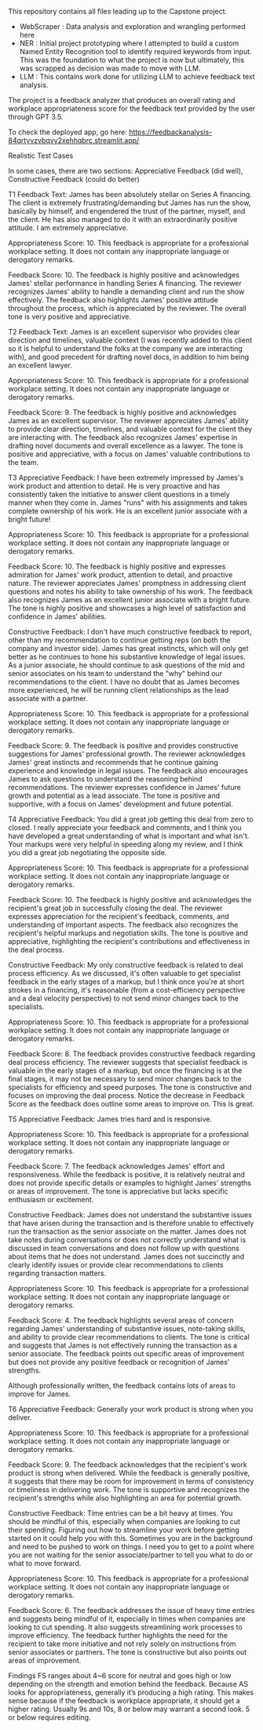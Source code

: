 This repository contains all files leading up to the Capstone project.
- WebScraper : Data analysis and exploration and wrangling performed here
- NER : Initial project prototyping where I attempted to build a custom Named Entity Recognition tool to identify required keywords from input.
        This was the foundation to what the project is now but ultimately, this was scrapped as decision was made to move with LLM.
- LLM : This contains work done for utilizing LLM to achieve feedback text analysis.

The project is a feedback analyzer that produces an overall rating and workplace appropriateness score for the feedback text provided by the user through GPT 3.5.  

To check the deployed app, go here: https://feedbackanalysis-84qrtyvzvbqvy2xehhqbrc.streamlit.app/



Realistic Test Cases

In some cases, there are two sections: Appreciative Feedback (did well), Constructive Feedback (could do better)

T1
Feedback Text: James has been absolutely stellar on Series A financing. The client is extremely frustrating/demanding but James has run the show, basically by himself, and engendered the trust of the partner, myself, and the client. He has also managed to do it with an extraordinarily positive attitude. I am extremely appreciative.

Appropriateness Score: 10. This feedback is appropriate for a professional workplace setting. It does not contain any inappropriate language or derogatory remarks.

Feedback Score: 10. The feedback is highly positive and acknowledges James' stellar performance in handling Series A financing. The reviewer recognizes James' ability to handle a demanding client and run the show effectively. The feedback also highlights James' positive attitude throughout the process, which is appreciated by the reviewer. The overall tone is very positive and appreciative.


T2
Feedback Text: James is an excellent supervisor who provides clear direction and timelines, valuable context (I was recently added to this client so it is helpful to understand the folks at the company we are interacting with), and good precedent for drafting novel docs, in addition to him being an excellent lawyer.

Appropriateness Score: 10. This feedback is appropriate for a professional workplace setting. It does not contain any inappropriate language or derogatory remarks.

Feedback Score: 9. The feedback is highly positive and acknowledges James as an excellent supervisor. The reviewer appreciates James' ability to provide clear direction, timelines, and valuable context for the client they are interacting with. The feedback also recognizes James' expertise in drafting novel documents and overall excellence as a lawyer. The tone is positive and appreciative, with a focus on James' valuable contributions to the team.


T3
Appreciative Feedback: I have been extremely impressed by James's work product and attention to detail. He is very proactive and has consistently taken the initiative to answer client questions in a timely manner when they come in. James "runs" with his assignments and takes complete ownership of his work. He is an excellent junior associate with a bright future!

Appropriateness Score: 10. This feedback is appropriate for a professional workplace setting. It does not contain any inappropriate language or derogatory remarks.

Feedback Score: 10. The feedback is highly positive and expresses admiration for James' work product, attention to detail, and proactive nature. The reviewer appreciates James' promptness in addressing client questions and notes his ability to take ownership of his work. The feedback also recognizes James as an excellent junior associate with a bright future. The tone is highly positive and showcases a high level of satisfaction and confidence in James' abilities.

Constructive Feedback: I don't have much constructive feedback to report, other than my recommendation to continue getting reps (on both the company and investor side). James has great instincts, which will only get better as he continues to hone his substantive knowledge of legal issues. As a junior associate, he should continue to ask questions of the mid and senior associates on his team to understand the "why" behind our recommendations to the client. I have no doubt that as James becomes more experienced, he will be running client relationships as the lead associate with a partner.

Appropriateness Score: 10. This feedback is appropriate for a professional workplace setting. It does not contain any inappropriate language or derogatory remarks.

Feedback Score: 9. The feedback is positive and provides constructive suggestions for James' professional growth. The reviewer acknowledges James' great instincts and recommends that he continue gaining experience and knowledge in legal issues. The feedback also encourages James to ask questions to understand the reasoning behind recommendations. The reviewer expresses confidence in James' future growth and potential as a lead associate. The tone is positive and supportive, with a focus on James' development and future potential.




T4
Appreciative Feedback: You did a great job getting this deal from zero to closed. I really appreciate your feedback and comments, and I think you have developed a great understanding of what is important and what isn't. Your markups were very helpful in speeding along my review, and I think you did a great job negotiating the opposite side.

Appropriateness Score: 10. This feedback is appropriate for a professional workplace setting. It does not contain any inappropriate language or derogatory remarks.

Feedback Score: 10. The feedback is highly positive and acknowledges the recipient's great job in successfully closing the deal. The reviewer expresses appreciation for the recipient's feedback, comments, and understanding of important aspects. The feedback also recognizes the recipient's helpful markups and negotiation skills. The tone is positive and appreciative, highlighting the recipient's contributions and effectiveness in the deal process.

Constructive Feedback: My only constructive feedback is related to deal process efficiency. As we discussed, it's often valuable to get specialist feedback in the early stages of a markup, but I think once you're at short strokes in a financing, it's reasonable (from a cost-efficiency perspective and a deal velocity perspective) to not send minor changes back to the specialists.

Appropriateness Score: 10. This feedback is appropriate for a professional workplace setting. It does not contain any inappropriate language or derogatory remarks.

Feedback Score: 8. The feedback provides constructive feedback regarding deal process efficiency. The reviewer suggests that specialist feedback is valuable in the early stages of a markup, but once the financing is at the final stages, it may not be necessary to send minor changes back to the specialists for efficiency and speed purposes. The tone is constructive and focuses on improving the deal process.
Notice the decrease in Feedback Score as the feedback does outline some areas to improve on.  This is great.

T5
Appreciative Feedback: James tries hard and is responsive.

Appropriateness Score: 10. This feedback is appropriate for a professional workplace setting. It does not contain any inappropriate language or derogatory remarks.

Feedback Score: 7. The feedback acknowledges James' effort and responsiveness. While the feedback is positive, it is relatively neutral and does not provide specific details or examples to highlight James' strengths or areas of improvement. The tone is appreciative but lacks specific enthusiasm or excitement.

Constructive Feedback: James does not understand the substantive issues that have arisen during the transaction and is therefore unable to effectively run the transaction as the senior associate on the matter.
James does not take notes during conversations or does not correctly understand what is discussed in team conversations and does not follow up with questions about items that he does not understand.
James does not succinctly and clearly identify issues or provide clear recommendations to clients regarding transaction matters.

Appropriateness Score: 10. This feedback is appropriate for a professional workplace setting. It does not contain any inappropriate language or derogatory remarks.

Feedback Score: 4. The feedback highlights several areas of concern regarding James' understanding of substantive issues, note-taking skills, and ability to provide clear recommendations to clients. The tone is critical and suggests that James is not effectively running the transaction as a senior associate. The feedback points out specific areas of improvement but does not provide any positive feedback or recognition of James' strengths.

Although professionally written, the feedback contains lots of areas to improve for James.  

T6
Appreciative Feedback: Generally your work product is strong when you deliver.

Appropriateness Score: 10. This feedback is appropriate for a professional workplace setting. It does not contain any inappropriate language or derogatory remarks.

Feedback Score: 9. The feedback acknowledges that the recipient's work product is strong when delivered. While the feedback is generally positive, it suggests that there may be room for improvement in terms of consistency or timeliness in delivering work. The tone is supportive and recognizes the recipient's strengths while also highlighting an area for potential growth.

Constructive Feedback: Time entries can be a bit heavy at times. You should be mindful of this, especially when companies are looking to cut their spending. Figuring out how to streamline your work before getting started on it could help you with this. Sometimes you are in the background and need to be pushed to work on things. I need you to get to a point where you are not waiting for the senior associate/partner to tell you what to do or what to move forward.

Appropriateness Score: 10. This feedback is appropriate for a professional workplace setting. It does not contain any inappropriate language or derogatory remarks.

Feedback Score: 6. The feedback addresses the issue of heavy time entries and suggests being mindful of it, especially in times when companies are looking to cut spending. It also suggests streamlining work processes to improve efficiency. The feedback further highlights the need for the recipient to take more initiative and not rely solely on instructions from senior associates or partners. The tone is constructive but also points out areas of improvement.

Findings
FS ranges about 4~6 score for neutral and goes high or low depending on the strength and emotion behind the feedback.
Because AS looks for appropriateness, generally it’s producing a high rating. This makes sense because if the feedback is workplace appropriate, it should get a higher rating.  Usually 9s and 10s, 8 or below may warrant a second look.  5 or below requires editing.
